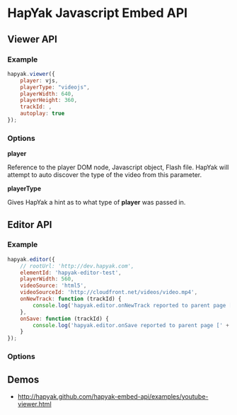 # HapYak Javascript Embed API

## Viewer API

### Example 

```javascript
hapyak.viewer({
    player: vjs,
    playerType: "videojs",
    playerWidth: 640,
    playerHeight: 360,
    trackId: ,
    autoplay: true
});
```
### Options

**player**

Reference to the player DOM node, Javascript object, Flash file. 
HapYak will attempt to auto discover the type of the video from this parameter.

**playerType**

Gives HapYak a hint as to what type of **player** was passed in.



## Editor API

### Example 

```javascript
hapyak.editor({
    // rootUrl: 'http://dev.hapyak.com',
	elementId: 'hapyak-editor-test',
	playerWidth: 560,
	videoSource: 'html5',
	videoSourceId: 'http://cloudfront.net/videos/video.mp4',
	onNewTrack: function (trackId) {
		console.log('hapyak.editor.onNewTrack reported to parent page [' + trackId + ']');
	},
	onSave: function (trackId) {
		console.log('hapyak.editor.onSave reported to parent page [' + trackId + ']');
	}
});
```
### Options



## Demos

* http://hapyak.github.com/hapyak-embed-api/examples/youtube-viewer.html
